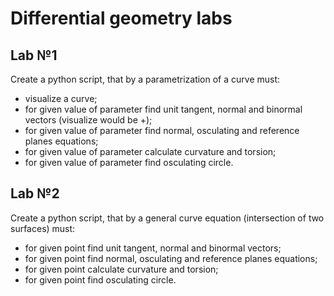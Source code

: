 # Differential geometry labs

## Lab №1

Create a python script, that by a parametrization of a curve must:

- visualize a curve;
- for given value of parameter find unit tangent, normal and binormal vectors (visualize would be +);
- for given value of parameter find normal, osculating and reference planes equations;
- for given value of parameter calculate curvature and torsion;
- for given value of parameter find osculating circle.

## Lab №2

Create a python script, that by a general curve equation (intersection of two surfaces) must:

- for given point find unit tangent, normal and binormal vectors;
- for given point find normal, osculating and reference planes equations;
- for given point calculate curvature and torsion;
- for given point find osculating circle.